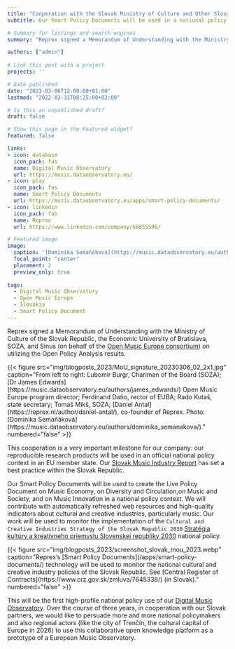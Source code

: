 ```yaml
---
title: "Cooperation with the Slovak Ministry of Culture and Other Slovak Partners"
subtitle: Our Smart Policy Documents will be used in a national policy context

# Summary for listings and search engines
summary: "Reprex signed a Memorandum of Understanding with the Ministry of Culture of the Slovak Republic, the Economic University of Bratislava, SOZA, and Sinus (on behalf of the Open Music Europe) consortium on utilizing the Open Policy Analysis results."

authors: ["admin"]
 
# Link this post with a project
projects: ''

# Date published
date: "2023-03-06T12:00:00+01:00"
lastmod: "2022-03-31T08:25:00+02:00"

# Is this an unpublished draft?
draft: false

# Show this page in the Featured widget?
featured: false

links:
- icon: database
  icon_pack: fas
  name: Digital Music Observatory
  url: https://music.dataobservatory.eu/
- icon: play
  icon_pack: fas
  name: Smart Policy Documents
  url: https://music.dataobservatory.eu/apps/smart-policy-documents/
- icon: linkedin
  icon_pack: fab
  name: Reprex
  url: https://www.linkedin.com/company/68855596/

# Featured image
image:
  caption: '[Dominika Semaňáková](https://music.dataobservatory.eu/authors/dominika_semanakova/)'
  focal_point: "center"
  placement: 2
  preview_only: true
  
tags:
  - Digital Music Observatory
  - Open Music Europe
  - Slovakia
  - Smart Policy Document
---
```


Reprex signed a Memorandum of Understanding with the Ministry of Culture of the Slovak Republic, the Economic University of Bratislava, SOZA, and Sinus (on behalf of the [Open Music Europe consortium](https://reprex.nl/project/openmusiceurope/)) on utilizing the Open Policy Analysis results.

<td style="text-align: center;">{{< figure src="img/blogposts_2023/MoU_signature_20230306_02_2x1.jpg" caption="From left to right: Ľubomír Burgr, Chariman of the Board (SOZA); [Dr James Edwards](https://music.dataobservatory.eu/authors/james_edwards/) Open Music Europe program director; Ferdinand Daňo, rector of EUBA; Rado Kutaš, state secretary; Tomaš Mikš, SOZA; [Daniel Antal](https://reprex.nl/author/daniel-antal/), co-founder of Reprex. Photo: [Dominika Semaňáková](https://music.dataobservatory.eu/authors/dominika_semanakova/)." numbered="false" >}}</td>

This cooperation is a very important milestone for our company: our reproducible research products will be used in an official national policy context in an EU member state. Our [Slovak Music Industry Report](https://music.dataobservatory.eu/publication/slovak_music_industry_2019/) has set a best practice within the Slovak Republic.

Our Smart Policy Documents will be used to create the Live Policy Document on Music Economy, on Diversity and Circulation,on  Music and Society, and on Music Innovation in a national policy context. We will contribute with automatically refreshed web resources and high-quality indicators about cultural and creative industries, particularly music.  Our work will be used to monitor the implementation of the `Cultural and Creative Industries Strategy of the Slovak Republic 2030` [Stratégia kultúry a kreatívneho priemyslu Slovenskej republiky 2030](https://www.culture.gov.sk/ministerstvo/strategia-kultury-a-kreativneho-priemyslu-2030/) national policy.

<td style="text-align: center;">{{< figure src="img/blogposts_2023/screenshot_slovak_mou_2023.webp" caption="Reprex’s [Smart Policy Documents](/apps/smart-policy-documents/) technology will be used to monitor the national cultural and creative industry policies of the Slovak Republic. See [Central Register of Contracts](https://www.crz.gov.sk/zmluva/7645338/) (in Slovak)." numbered="false" >}}</td>

This will be the first high-profile national policy use of our [Digital Music Observatory](https://music.dataobservatory.eu/). Over the course of three years, in cooperation with our Slovak partners, we would like to persuade more and more national policymakers and also regional actors (like the city of Trenčín, the cultural capital of Europe in 2026) to use this collaborative open knowledge platform as a prototype of a European Music Observatory.

